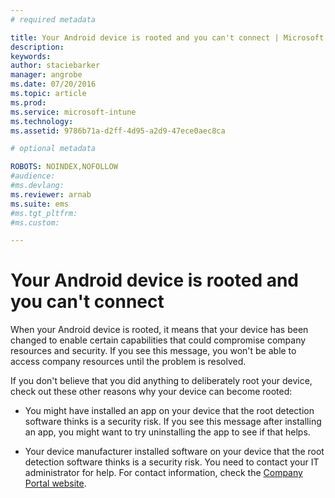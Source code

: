 ```yaml
---
# required metadata

title: Your Android device is rooted and you can't connect | Microsoft Intune
description:
keywords:
author: staciebarker
manager: angrobe
ms.date: 07/20/2016
ms.topic: article
ms.prod:
ms.service: microsoft-intune
ms.technology:
ms.assetid: 9786b71a-d2ff-4d95-a2d9-47ece0aec8ca

# optional metadata

ROBOTS: NOINDEX,NOFOLLOW
#audience:
#ms.devlang:
ms.reviewer: arnab
ms.suite: ems
#ms.tgt_pltfrm:
#ms.custom:

---
```



# Your Android device is rooted and you can't connect

When your Android device is rooted, it means that your device has been changed to enable certain capabilities that could compromise company resources and security. If you see this message, you won't be able to access company resources until the problem is resolved.

If you don't believe that you did anything to deliberately root your device, check out these other reasons why your device can become rooted:

- You might have installed an app on your device that the root detection software thinks is a security risk. If you see this message after installing an app, you might want to try uninstalling the app to see if that helps.

- Your device manufacturer installed software on your device that the root detection software thinks is a security risk. You need to contact your IT administrator for help. For contact information, check the [Company Portal website](http://portal.manage.microsoft.com).


